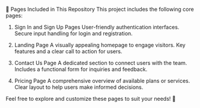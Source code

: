 📄 Pages Included in This Repository
This project includes the following core pages:

1. Sign In and Sign Up Pages
User-friendly authentication interfaces.
Secure input handling for login and registration.

2. Landing Page
A visually appealing homepage to engage visitors.
Key features and a clear call to action for users.

3. Contact Us Page
A dedicated section to connect users with the team.
Includes a functional form for inquiries and feedback.

4. Pricing Page
A comprehensive overview of available plans or services.
Clear layout to help users make informed decisions.


Feel free to explore and customize these pages to suit your needs! 🚀
